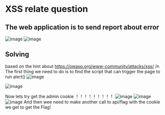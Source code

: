 # XSS relate question
## The web application is to send report about error
![image](https://github.com/ZHallen122/CTF-Practice-WriteUp/assets/106571949/1f7c4be6-99b4-4a58-a3ed-0d2022844405)
![image](https://github.com/ZHallen122/CTF-Practice-WriteUp/assets/106571949/fa475879-22f8-427a-bb80-a82187956dff)

## Solving
based on the hint about https://owasp.org/www-community/attacks/xss/ /n
The first thing we need to do is to find the script that can trigger the page to run alert()
![image](https://github.com/ZHallen122/CTF-Practice-WriteUp/assets/106571949/3b3c7a9c-9a93-4be5-9728-6b26399f421f)

![image](https://github.com/ZHallen122/CTF-Practice-WriteUp/assets/106571949/1aea6a8d-88fe-4b7c-a9db-ccb4dce8d9cf)

Now lets try get the admin cookie ！！！！！！！！！
![image](https://github.com/ZHallen122/CTF-Practice-WriteUp/assets/106571949/e32279a6-ec60-4760-8fe2-2399007d7b6f)
![image](https://github.com/ZHallen122/CTF-Practice-WriteUp/assets/106571949/273422fc-43fe-4d70-a548-3aa5791731c5)
![image](https://github.com/ZHallen122/CTF-Practice-WriteUp/assets/106571949/4274bd69-7ddc-4f09-b209-5d3e8732df0e)
And then wee need to make another call to api/flag with the cookie we get to get the Flag!
